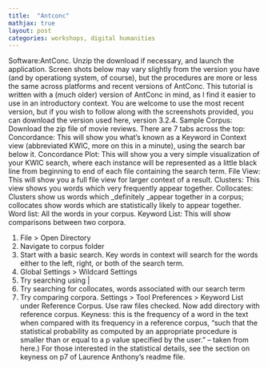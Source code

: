 ```yaml
---
title:  "Antconc"
mathjax: true
layout: post
categories: workshops, digital humanities
---
```

Software:AntConc. Unzip the download if necessary, and launch the application. Screen shots below may vary slightly from the version you have (and by operationg system, of course), but the procedures are more or less the same across platforms and recent versions of AntConc. This tutorial is written with a (much older) version of AntConc in mind, as I find it easier to use in an introductory context. You are welcome to use the most recent version, but if you wish to follow along with the screenshots provided, you can download the version used here, version 3.2.4.
Sample Corpus: Download the zip file of movie reviews.
There are 7 tabs across the top: 
Concordance: This will show you what’s known as a Keyword in Context view (abbreviated KWIC, more on this in a minute), using the search bar below it. 
Concordance Plot: This will show you a very simple visualization of your KWIC search, where each instance will be represented as a little black line from beginning to end of each file containing the search term. 
File View: This will show you a full file view for larger context of a result. 
Clusters: This view shows you words which very frequently appear together. 
Collocates: Clusters show us words which _definitely _appear together in a corpus; collocates show words which are statistically likely to appear together. 
Word list: All the words in your corpus. 
Keyword List: This will show comparisons between two corpora.
1.	File > Open Directory
2.	Navigate to corpus folder
3.	Start with a basic search. Key words in context will search for the words either to the left, right, or both of the search term.
4.	Global Settings > Wildcard Settings
5.	Try searching using |
6.	Try searching for collocates, words associated with our search term
7.	Try comparing corpora. Settings > Tool Preferences > Keyword List under Reference Corpus. Use raw files checked. Now add directory with reference corpus. Keyness: this is the frequency of a word in the text when compared with its frequency in a reference corpus, “such that the statistical probability as computed by an appropriate procedure is smaller than or equal to a p value specified by the user.” – taken from here.) For those interested in the statistical details, see the section on keyness on p7 of Laurence Anthony’s readme file.
